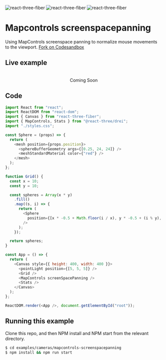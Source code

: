![react-three-fiber](https://img.shields.io/badge/dynamic/json?url=https://raw.githubusercontent.com/onion2k/r3f-by-example/develop/examples/cameras/mapcontrols-screenspacepanning/package.json&label=react-three-fiber&query=$.dependencies['react-three-fiber']&color=green) ![react-three-fiber](https://img.shields.io/badge/dynamic/json?url=https://raw.githubusercontent.com/onion2k/r3f-by-example/develop/examples/cameras/mapcontrols-screenspacepanning/package.json&label=three&query=$.dependencies['three']&color=green) ![react-three-fiber](https://img.shields.io/badge/dynamic/json?url=https://raw.githubusercontent.com/onion2k/r3f-by-example/develop/examples/cameras/mapcontrols-screenspacepanning/package.json&label=@react-three/drei&query=$.dependencies['@react-three/drei']&color=green)

# Mapcontrols screenspacepanning

Using MapControls screenspace panning to normalize mouse movements to the viewport. [Fork on Codesandbox](https://githubbox.com/onion2k/r3f-by-example/tree/develop/examples/cameras/mapcontrols-screenspacepanning)

## Live example
<div align="center">
  <br>
Coming Soon
  <br>
</div>

## Code
```js
import React from "react";
import ReactDOM from "react-dom";
import { Canvas } from "react-three-fiber";
import { MapControls, Stats } from "@react-three/drei";
import "./styles.css";

const Sphere = (props) => {
  return (
    <mesh position={props.position}>
      <sphereBufferGeometry args={[0.25, 24, 24]} />
      <meshStandardMaterial color={"red"} />
    </mesh>
  );
};

function Grid() {
  const x = 10;
  const y = 10;

  const spheres = Array(x * y)
    .fill()
    .map((s, i) => {
      return (
        <Sphere
          position={[x * -0.5 + Math.floor(i / x), y * -0.5 + (i % y), 0]}
        />
      );
    });

  return spheres;
}

const App = () => {
  return (
    <Canvas style={{ height: 400, width: 400 }}>
      <pointLight position={[5, 5, 5]} />
      <Grid />
      <MapControls screenSpacePanning />
      <Stats />
    </Canvas>
  );
};

ReactDOM.render(<App />, document.getElementById("root"));

```

## Running this example

Clone this repo, and then NPM install and NPM start from the relevant directory.

```bash
$ cd examples/cameras/mapcontrols-screenspacepanning
$ npm install && npm run start
```